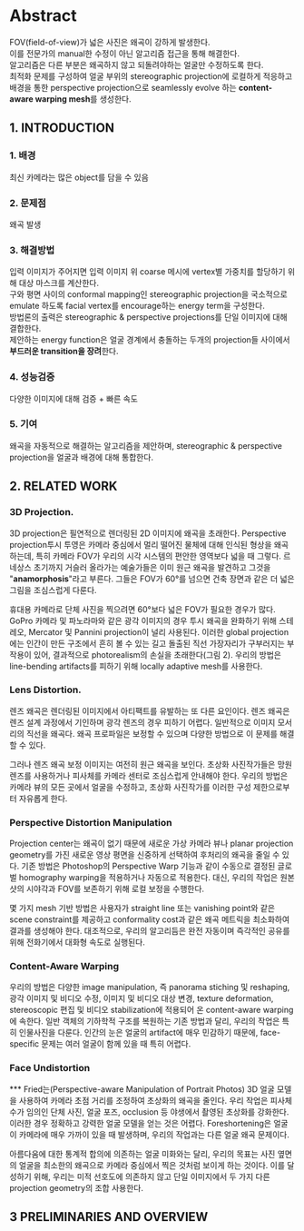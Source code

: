# Abstract
FOV(field-of-view)가 넓은 사진은 왜곡이 강하게 발생한다.  
이를 전문가의 manual한 수정이 아닌 알고리즘 접근을 통해 해결한다.  
알고리즘은 다른 부분은 왜곡하지 않고 되돌려야하는 얼굴만 수정하도록 한다.  
최적화 문제를 구성하여 얼굴 부위의 stereographic projection에 로컬하게 적응하고 배경을 통한 perspective projection으로 seamlessly evolve 하는 **content-aware warping mesh**를 생성한다.  

## 1. INTRODUCTION
### 1. 배경
최신 카메라는 많은 object를 담을 수 있음
### 2. 문제점
왜곡 발생
### 3. 해결방법
입력 이미지가 주어지면 입력 이미지 위 coarse 메시에 vertex별 가중치를 할당하기 위해 대상 마스크를 계산한다.  
구와 평면 사이의 conformal mapping인 stereographic projection을 국소적으로 emulate 하도록 facial vertex를 encourage하는 energy term을 구성한다.  
방법론의 출력은 stereographic & perspective projections를 단일 이미지에 대해 결합한다.  
제안하는 energy function은 얼굴 경계에서 충돌하는 두개의 projection들 사이에서 **부드러운 transition을 장려**한다.  
### 4. 성능검증
다양한 이미지에 대해 검증 + 빠른 속도  
### 5. 기여
왜곡을 자동적으로 해결하는 알고리즘을 제안하며, stereographic & perspective projection을 얼굴과 배경에 대해 통합한다.  

## 2. RELATED WORK
### 3D Projection.
3D projection은 필연적으로 렌더링된 2D 이미지에 왜곡을 초래한다. Perspective projection투시 투영은 카메라 중심에서 멀리 떨어진 물체에 대해 인식된 형상을 왜곡하는데, 특히 카메라 FOV가 우리의 시각 시스템의 편안한 영역보다 넓을 때 그렇다. 르네상스 초기까지 거슬러 올라가는 예술가들은 이미 원근 왜곡을 발견하고 그것을 "**anamorphosis**"라고 부른다. 그들은 FOV가 60°를 넘으면 건축 장면과 같은 더 넓은 그림을 조심스럽게 다룬다.  

휴대용 카메라로 단체 사진을 찍으려면 60°보다 넓은 FOV가 필요한 경우가 많다. GoPro 카메라 및 파노라마와 같은 광각 이미지의 경우 투시 왜곡을 완화하기 위해 스테레오, Mercator 및 Pannini projection이 널리 사용된다. 이러한 global projection에는 인간이 만든 구조에서 흔히 볼 수 있는 길고 돌출된 직선 가장자리가 구부러지는 부작용이 있어, 결과적으로 photorealism의 손실을 초래한다(그림 2). 우리의 방법은 line-bending artifacts를 피하기 위해 locally adaptive mesh를 사용한다.  

### Lens Distortion.
렌즈 왜곡은 렌더링된 이미지에서 아티팩트를 유발하는 또 다른 요인이다. 렌즈 왜곡은 렌즈 설계 과정에서 기인하며 광각 렌즈의 경우 피하기 어렵다. 일반적으로 이미지 모서리의 직선을 왜곡다. 왜곡 프로파일은 보정할 수 있으며 다양한 방법으로 이 문제를 해결할 수 있다.  

그러나 렌즈 왜곡 보정 이미지는 여전히 원근 왜곡을 보인다. 초상화 사진작가들은 망원 렌즈를 사용하거나 피사체를 카메라 센터로 조심스럽게 안내해야 한다. 우리의 방법은 카메라 뷰의 모든 곳에서 얼굴을 수정하고, 초상화 사진작가를 이러한 구성 제한으로부터 자유롭게 한다.

### Perspective Distortion Manipulation
Projection center는 왜곡이 없기 때문에 새로운 가상 카메라 뷰나 planar projection geometry를 가진 새로운 영상 평면을 신중하게 선택하여 후처리의 왜곡을 줄일 수 있다. 기존 방법은 Photoshop의 Perspective Warp 기능과 같이 수동으로 결정된 글로벌 homography warping을 적용하거나 자동으로 적용한다. 대신, 우리의 작업은 원본 샷의 시야각과 FOV를 보존하기 위해 로컬 보정을 수행한다.  
  
몇 가지 mesh 기반 방법은 사용자가 straight line 또는 vanishing point와 같은 scene constraint를 제공하고 conformality cost과 같은 왜곡 메트릭을 최소화하여 결과를 생성해야 한다. 대조적으로, 우리의 알고리듬은 완전 자동이며 즉각적인 공유를 위해 전화기에서 대화형 속도로 실행된다.

### Content-Aware Warping
우리의 방법은 다양한 image manipulation, 즉 panorama stiching 및 reshaping, 광각 이미지 및 비디오 수정, 이미지 및 비디오 대상 변경, texture deformation, stereoscopic 편집 및 비디오 stabilization에 적용되어 온 content-aware warping에 속한다. 일반 객체의 기하학적 구조를 복원하는 기존 방법과 달리, 우리의 작업은 특히 인물사진을 다룬다. 인간의 눈은 얼굴의 artifact에 매우 민감하기 때문에, face-specific 문제는 여러 얼굴이 함께 있을 때 특히 어렵다.  

### Face Undistortion
*** Fried는(Perspective-aware Manipulation of Portrait Photos) 3D 얼굴 모델을 사용하여 카메라 초점 거리를 조정하여 초상화의 왜곡을 줄인다. 우리 작업은 피사체 수가 임의인 단체 사진, 얼굴 포즈, occlusion 등 야생에서 촬영된 초상화를 강화한다. 이러한 경우 정확하고 강력한 얼굴 모델을 얻는 것은 어렵다. Foreshortening은 얼굴이 카메라에 매우 가까이 있을 때 발생하며, 우리의 작업과는 다른 얼굴 왜곡 문제이다.  

아름다움에 대한 통계적 합의에 의존하는 얼굴 미화와는 달리, 우리의 목표는 사진 옆면의 얼굴을 최소한의 왜곡으로 카메라 중심에서 찍은 것처럼 보이게 하는 것이다. 이를 달성하기 위해, 우리는 미적 선호도에 의존하지 않고 단일 이미지에서 두 가지 다른 projection geometry의 조합 사용한다.  

## 3 PRELIMINARIES AND OVERVIEW


